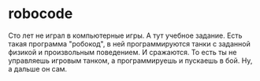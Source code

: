 # robocode
Сто лет не играл в компьютерные игры. А тут учебное задание. Есть такая программа "робокод", в ней программируются танки с заданной физикой и произвольным поведением. И сражаются. То есть ты не управляешь игровым танком, а программируешь и пускаешь в бой. Ну, а дальше он сам. 
